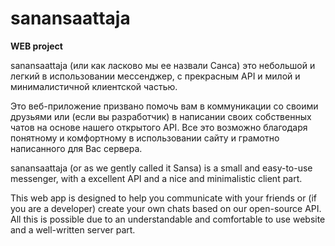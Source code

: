# sanansaattaja
**WEB project**

sanansaattaja (или как ласково мы ее назвали Санса) это небольшой и легкий в использовании мессенджер, с прекрасным API и милой и минималистичной клиентской частью.

Это веб-приложение призвано помочь вам в коммуникации со своими друзьями или (если вы разработчик) в написании своих собственных чатов на основе нашего открытого API. Все это возможно благодаря понятному и комфортному в использовании сайту и грамотно написанного для Вас сервера.


sanansaattaja (or as we gently called it Sansa) is a small and easy-to-use messenger, with a excellent API and a nice and minimalistic client part.

This web app is designed to help you communicate with your friends or (if you are a developer) create your own chats based on our open-source API. All this is possible due to an understandable and comfortable to use website and a well-written server part.
